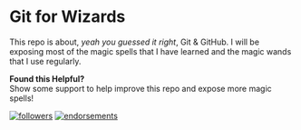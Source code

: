 # Git for Wizards

This repo is about, _yeah you guessed it right_, Git & GitHub. I will be exposing most of the magic spells that I have learned and the magic wands that I use regularly.

**Found this Helpful?**  
Show some support to help improve this repo and expose more magic spells!

[![followers](https://img.shields.io/github/followers/YoussefRaafatNasry.svg?style=social)][gh-profile]
[![endorsements](https://img.shields.io/badge/Git-endrose%20me-green.svg?logo=linkedin&style=social)][in-profile]

[gh-profile]: https://github.com/YoussefRaafatNasry
[in-profile]: https://www.linkedin.com/in/youssefraafatnasry